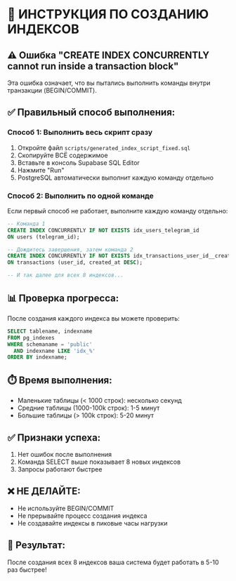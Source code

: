 # 📝 ИНСТРУКЦИЯ ПО СОЗДАНИЮ ИНДЕКСОВ

## ⚠️ Ошибка "CREATE INDEX CONCURRENTLY cannot run inside a transaction block"

Эта ошибка означает, что вы пытались выполнить команды внутри транзакции (BEGIN/COMMIT).

## ✅ Правильный способ выполнения:

### Способ 1: Выполнить весь скрипт сразу
1. Откройте файл `scripts/generated_index_script_fixed.sql`
2. Скопируйте ВСЁ содержимое
3. Вставьте в консоль Supabase SQL Editor
4. Нажмите "Run"
5. PostgreSQL автоматически выполнит каждую команду отдельно

### Способ 2: Выполнить по одной команде
Если первый способ не работает, выполните каждую команду отдельно:

```sql
-- Команда 1
CREATE INDEX CONCURRENTLY IF NOT EXISTS idx_users_telegram_id
ON users (telegram_id);

-- Дождитесь завершения, затем команда 2
CREATE INDEX CONCURRENTLY IF NOT EXISTS idx_transactions_user_id__created_at_desc
ON transactions (user_id, created_at DESC);

-- И так далее для всех 8 индексов...
```

## 📊 Проверка прогресса:

После создания каждого индекса вы можете проверить:
```sql
SELECT tablename, indexname 
FROM pg_indexes 
WHERE schemaname = 'public' 
  AND indexname LIKE 'idx_%'
ORDER BY indexname;
```

## ⏱️ Время выполнения:
- Маленькие таблицы (< 1000 строк): несколько секунд
- Средние таблицы (1000-100k строк): 1-5 минут
- Большие таблицы (> 100k строк): 5-20 минут

## ✅ Признаки успеха:
1. Нет ошибок после выполнения
2. Команда SELECT выше показывает 8 новых индексов
3. Запросы работают быстрее

## ❌ НЕ ДЕЛАЙТЕ:
- Не используйте BEGIN/COMMIT
- Не прерывайте процесс создания индекса
- Не создавайте индексы в пиковые часы нагрузки

## 🎯 Результат:
После создания всех 8 индексов ваша система будет работать в 5-10 раз быстрее!
